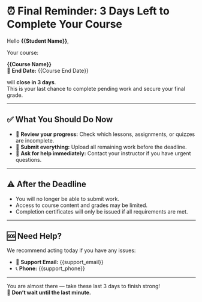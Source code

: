 # ⏰ Final Reminder: 3 Days Left to Complete Your Course

Hello **{{Student Name}}**,

Your course:

**{{Course Name}}**  
📅 **End Date:** {{Course End Date}}

will **close in 3 days**.  
This is your last chance to complete pending work and secure your final grade.

---

## ✅ What You Should Do Now

- 📖 **Review your progress:** Check which lessons, assignments, or quizzes are incomplete.
- 📝 **Submit everything:** Upload all remaining work before the deadline.
- 💬 **Ask for help immediately:** Contact your instructor if you have urgent questions.

---

## ⚠️ After the Deadline

- You will no longer be able to submit work.  
- Access to course content and grades may be limited.  
- Completion certificates will only be issued if all requirements are met.

---

## 🆘 Need Help?

We recommend acting today if you have any issues:  
- 📧 **Support Email:** {{support_email}}  
- 📞 **Phone:** {{support_phone}}

---

You are almost there — take these last 3 days to finish strong!  
🎯 **Don’t wait until the last minute.**

